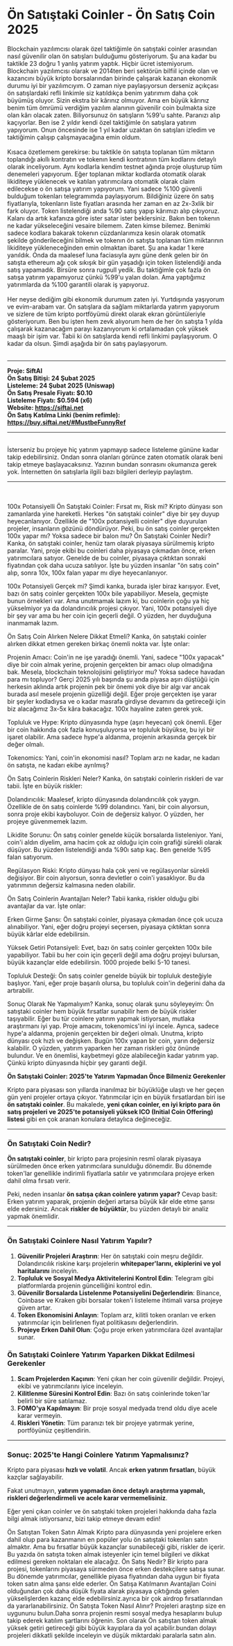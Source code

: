 <h1>Ön Satıştaki Coinler - Ön Satış Coin 2025</h1>
Blockchain yazılımcısı olarak özel taktiğimle ön satıştaki coinler arasından nasıl güvenilir olan ön satışları bulduğumu gösteriyorum. Şu ana kadar bu taktikle 23 doğru 1 yanlış yatırım yaptık. Hiçbir ücret istemiyorum. Blockchain yazılımcısı olarak ve 2014ten beri sektörün bilfiil içinde olan ve kazancını büyük kripto borsalarından birinde çalışarak kazanan ekonomik durumu iyi bir yazılımcıyım. O zaman niye paylaşıyorsun derseniz açıkçası ön satışlardaki refli linkimle siz katıldıkça benim yatırımım daha çok büyümüş oluyor. Sizin ekstra bir kârınız olmuyor. Ama en büyük kârınız benim tüm ömrümü verdiğim yazılım alanının güvenilir coin bulmakta size olan kârı olacak zaten. Biliyorsunuz ön satışların %99'u sahte. Paranızı alıp kaçıyorlar. Ben ise 2 yıldır kendi özel taktiğimle ön satışlara yatırım yapıyorum. Onun öncesinde ise 1 yıl kadar uzaktan ön satışları izledim ve taktiğimin çalışıp çalışmayacağına emin oldum. 
<br><br>
Kısaca özetlemem gerekirse: bu taktikle ön satışta toplanan tüm miktarın toplandığı akıllı kontratın ve tokenın kendi kontratının tüm kodlarını detaylı olarak inceliyorum. Aynı kodlarla kendim testnet ağında proje oluşturup tüm denemeleri yapıyorum. Eğer toplanan miktar kodlarda otomatik olarak likiditeye yüklenecek ve katılan yatırımcılara otomatik olarak claim edilecekse o ön satışa yatırım yapıyorum. Yani sadece %100 güvenli bulduğum tokenları telegramımda paylaşıyorum. Bildiğiniz üzere ön satış fiyatlarıyla, tokenların liste fiyatları arasında her zaman en az 2x-3xlik bir fark oluyor. Token listelendiği anda %90 satış yapıp kârımızı alıp çıkıyoruz. Kalanı da artık kafanıza göre ister satar ister beklersiniz. Bakın ben tokenın ne kadar yükseleceğini vesaire bilemem. Zaten kimse bilemez. Benimki sadece kodlara bakarak tokenın cüzdanlarımıza kesin olarak otomatik şekilde gönderileceğini bilmek ve tokenın ön satışta toplanan tüm miktarının likiditeye yükleneceğinden emin olmaktan ibaret. Şu ana kadar 1 kere yanıldık. Onda da maalesef luna faciasıyla aynı güne denk gelen bir ön satışta ethereum ağı çok sıkışık bir gün yaşadığı için token listelendiği anda satış yapamadık. Birsüre sonra rugpull yedik. Bu taktiğimle çok fazla ön satışa yatırım yapamıyoruz çünkü %99'u yalan dolan. Ama yaptığımız yatırımlarda da %100 garantili olarak iş yapıyoruz.
<br><br>
Her neyse dediğim gibi ekonomik durumum zaten iyi. Yurtdışında yaşıyorum ve evim-arabam var. Ön satışlara da sağlam miktarlarda yatırım yapıyorum ve sizlere de tüm kripto portföyümü direkt olarak ekran görüntüleriyle gösteriyorum. Ben bu işten hem zevk alıyorum hem de her ön satışta 1 yılda çalışarak kazanacağım parayı kazanıyorum ki ortalamadan çok yüksek maaşlı bir işim var. Tabii ki ön satışlarda kendi refli linkimi paylaşıyorum. O kadar da olsun. Şimdi aşağıda bir ön satış paylaşıyorum.
<br><br>

---

<b>
Proje: SiftAI<br>
Ön Satış Bitişi: 24 Şubat 2025<br>
Listeleme: 24 Şubat 2025 (Uniswap)<br>
Ön Satış Presale Fiyatı: $0.10<br>
Listeleme Fiyatı: $0.594 (x6)<br>
Website: <a target="_blank" href="https://siftai.net">https://siftai.net</a><br>
Ön Satış Katılma Linki (benim refimle): <a target="_blank" href="https://buy.siftai.net/#MustbeFunnyRef">https://buy.siftai.net/#MustbeFunnyRef</a>
</b>

---

<br>
İsterseniz bu projeye hiç yatırım yapmayıp sadece listeleme gününe kadar takip edebilirsiniz. Ondan sonra olanları görünce zaten otomatik olarak beni takip etmeye başlayacaksınız. Yazının bundan sonrasını okumanıza gerek yok. İnternetten ön satışlarla ilgili bazı bilgileri derleyip paylaştım.

---

<br><br>
100x Potansiyelli Ön Satıştaki Coinler: Fırsat mı, Risk mi?
Kripto dünyası son zamanlarda yine hareketli. Herkes "ön satıştaki coinler" diye bir şey duyup heyecanlanıyor. Özellikle de "100x potansiyelli coinler" diye duyurulan projeler, insanların gözünü döndürüyor. Peki, bu ön satış coinler gerçekten 100x yapar mı? Yoksa sadece bir balon mu? Ön Satıştaki Coinler Nedir? Kanka, ön satıştaki coinler, henüz tam olarak piyasaya sürülmemiş kripto paralar. Yani, proje ekibi bu coinleri daha piyasaya çıkmadan önce, erken yatırımcılara satıyor. Genelde de bu coinler, piyasaya çıktıktan sonraki fiyatından çok daha ucuza satılıyor. İşte bu yüzden insanlar "ön satış coin" alıp, sonra 10x, 100x falan yapar mı diye heyecanlanıyor.

100x Potansiyeli Gerçek mi? Şimdi kanka, burada işler biraz karışıyor. Evet, bazı ön satış coinler gerçekten 100x bile yapabiliyor. Mesela, geçmişte bunun örnekleri var. Ama unutmamak lazım ki, bu coinlerin çoğu ya hiç yükselmiyor ya da dolandırıcılık projesi çıkıyor. Yani, 100x potansiyeli diye bir şey var ama bu her coin için geçerli değil. O yüzden, her duyduğuna inanmamak lazım.

Ön Satış Coin Alırken Nelere Dikkat Etmeli? Kanka, ön satıştaki coinler alırken dikkat etmen gereken birkaç önemli nokta var. İşte onlar:

Projenin Amacı: Coin'in ne işe yaradığı önemli. Yani, sadece "100x yapacak" diye bir coin almak yerine, projenin gerçekten bir amacı olup olmadığına bak. Mesela, blockchain teknolojisini geliştiriyor mu? Yoksa sadece havadan para mı topluyor? Gerçi 2025 yılı başında şu anda piyasa aşırı düştüğü için herkesin aklında artık projenin pek bir önemi yok diye bir algı var ancak burada asıl mesele projenin güzelliği değil. Eğer proje gerçekten işe yarar bir şeyler kodladıysa ve o kadar masrafa girdiyse devamını da getireceği için biz alacağımız 3x-5x kâra bakacağız. 100x hayaline zaten gerek yok.

Topluluk ve Hype: Kripto dünyasında hype (aşırı heyecan) çok önemli. Eğer bir coin hakkında çok fazla konuşuluyorsa ve topluluk büyükse, bu iyi bir işaret olabilir. Ama sadece hype'a aldanma, projenin arkasında gerçek bir değer olmalı.

Tokenomics: Yani, coin'in ekonomisi nasıl? Toplam arzı ne kadar, ne kadarı ön satışta, ne kadarı ekibe ayrılmış?

Ön Satış Coinlerin Riskleri Neler?
Kanka, ön satıştaki coinlerin riskleri de var tabii. İşte en büyük riskler:

Dolandırıcılık: Maalesef, kripto dünyasında dolandırıcılık çok yaygın. Özellikle de ön satış coinlerde %99 dolandırıcı. Yani, bir coin alıyorsun, sonra proje ekibi kayboluyor. Coin de değersiz kalıyor. O yüzden, her projeye güvenmemek lazım.

Likidite Sorunu: Ön satış coinler genelde küçük borsalarda listeleniyor. Yani, coin'i aldın diyelim, ama hacim çok az olduğu için coin grafiği sürekli olarak düşüyor. Bu yüzden listelendiği anda %90ı satıp kaç. Ben genelde %95 falan satıyorum.

Regülasyon Riski: Kripto dünyası hala çok yeni ve regülasyonlar sürekli değişiyor. Bir coin alıyorsun, sonra devletler o coin'i yasaklıyor. Bu da yatırımının değersiz kalmasına neden olabilir.

Ön Satış Coinlerin Avantajları Neler?
Tabii kanka, riskler olduğu gibi avantajlar da var. İşte onlar:

Erken Girme Şansı: Ön satıştaki coinler, piyasaya çıkmadan önce çok ucuza alınabiliyor. Yani, eğer doğru projeyi seçersen, piyasaya çıktıktan sonra büyük kârlar elde edebilirsin.

Yüksek Getiri Potansiyeli: Evet, bazı ön satış coinler gerçekten 100x bile yapabiliyor. Tabii bu her coin için geçerli değil ama doğru projeyi bulursan, büyük kazançlar elde edebilirsin. 1000 projede belki 5-10 tanesi.

Topluluk Desteği: Ön satış coinler genelde büyük bir topluluk desteğiyle başlıyor. Yani, eğer proje başarılı olursa, bu topluluk coin'in değerini daha da artırabilir.

Sonuç Olarak Ne Yapmalıyım?
Kanka, sonuç olarak şunu söyleyeyim: Ön satıştaki coinler hem büyük fırsatlar sunabilir hem de büyük riskler taşıyabilir. Eğer bu tür coinlere yatırım yapmak istiyorsan, mutlaka araştırmanı iyi yap. Proje amacını, tokenomics'ini iyi incele. Ayrıca, sadece hype'a aldanma, projenin gerçekten bir değeri olmalı. Unutma, kripto dünyası çok hızlı ve değişken. Bugün 100x yapan bir coin, yarın değersiz kalabilir. O yüzden, yatırım yaparken her zaman riskleri göz önünde bulundur. Ve en önemlisi, kaybetmeyi göze alabileceğin kadar yatırım yap. Çünkü kripto dünyasında hiçbir şey garanti değil.



**Ön Satıştaki Coinler: 2025'te Yatırım Yapmadan Önce Bilmeniz Gerekenler**

Kripto para piyasası son yıllarda inanılmaz bir büyüklüğe ulaştı ve her geçen gün yeni projeler ortaya çıkıyor. Yatırımcılar için en büyük fırsatlardan biri ise **ön satıştaki coinler**. Bu makalede, **yeni çıkan coinler, en iyi kripto para ön satış projeleri ve 2025'te potansiyeli yüksek ICO (Initial Coin Offering) listesi** gibi en çok aranan konulara detaylıca değineceğiz.

---

### **Ön Satıştaki Coin Nedir?**

**Ön satıştaki coinler**, bir kripto para projesinin resmî olarak piyasaya sürülmeden önce erken yatırımcılara sunulduğu dönemdir. Bu dönemde token'lar genellikle indirimli fiyatlarla satılır ve yatırımcılara projeye erken dahil olma fırsatı verir.

Peki, neden insanlar **ön satışa çıkan coinlere yatırım yapar?** Cevap basit: Erken yatırım yaparak, projenin değeri artarsa büyük kâr elde etme şansı elde edersiniz. Ancak **riskler de büyüktür**, bu yüzden detaylı bir analiz yapmak önemlidir.

---

### **Ön Satıştaki Coinlere Nasıl Yatırım Yapılır?**

1. **Güvenilir Projeleri Araştırın**: Her ön satıştaki coin meşru değildir. Dolandırıcılık riskine karşı projelerin **whitepaper'larını, ekiplerini ve yol haritalarını** inceleyin.
2. **Topluluk ve Sosyal Medya Aktivitelerini Kontrol Edin**: Telegram gibi platformlarda projenin güncelliğini kontrol edin.
3. **Güvenilir Borsalarda Listelenme Potansiyelini Değerlendirin**: Binance, Coinbase ve Kraken gibi borsalar token'i listeleme ihtimali varsa projeye güven artar.
4. **Token Ekonomisini Anlayın**: Toplam arz, kilitli token oranları ve erken yatırımcılar için belirlenen fiyat politikasını değerlendirin.
5. **Projeye Erken Dahil Olun**: Çoğu proje erken yatırımcılara özel avantajlar sunar.

### **Ön Satıştaki Coinlere Yatırım Yaparken Dikkat Edilmesi Gerekenler**

1. **Scam Projelerden Kaçının**: Yeni çıkan her coin güvenilir değildir. Projeyi, ekibi ve yatırımcılarını iyice inceleyin.
2. **Kilitlenme Süresini Kontrol Edin**: Bazı ön satış coinlerinde token'lar belirli bir süre satılamaz.
3. **FOMO'ya Kapılmayın**: Bir proje sosyal medyada trend oldu diye acele karar vermeyin.
4. **Riskleri Yönetin**: Tüm paranızı tek bir projeye yatırmak yerine, portföyünüz çeşitlendirin.

---

### **Sonuç: 2025'te Hangi Coinlere Yatırım Yapmalısınız?**

Kripto para piyasası **hızlı ve volatil**. Ancak **erken yatırım fırsatları**, büyük kazçlar sağlayabilir. 

Fakat unutmayın, **yatırım yapmadan önce detaylı araştırma yapmalı, riskleri değerlendirmeli ve acele karar vermemelisiniz**.

Eğer yeni çıkan coinler ve ön satıştaki token projeleri hakkında daha fazla bilgi almak istiyorsanız, bizi takip etmeye devam edin!

Ön Satıştan Token Satın Almak
Kripto para dünyasında yeni projelere erken dahil olup para kazanmanın en popüler yolu ön satıştaki tokenları satın almaktır. Ama bu fırsatlar büyük kazançlar sunabileceği gibi, riskler de içerir. Bu yazıda ön satışta token almak isteyenler için temel bilgileri ve dikkat edilmesi gereken noktaları ele alacağız.
Ön Satış Nedir?
Bir kripto para projesi, tokenlarını piyasaya sürmeden önce erken destekçilere satışa sunar. Bu dönemde yatırımcılar, genellikle piyasa fiyatından daha uygun bir fiyata token satın alma şansı elde ederler.
Ön Satışa Katılmanın Avantajları
Coini olduğundan çok daha düşük fiyata alarak piyasaya çıktığında gelen yükselişlerden kazanç elde edebilirsiniz.ayrıca bir çok airdrop fırsatlarından da yararlanabilirsiniz.
Ön Satışta Token Nasıl Alınır?
Projeleri araştırıp size en uygununu bulun.Daha sonra projenin resmi sosyal medya hesaplarını bulup takip ederek katılım şartlarını öğrenin.
Son olarak
Ön satıştan token almak yüksek getiri getireceği gibi büyük kayıplara da yol açabilir.bundan dolayı projeleri dikkatli şekilde inceleyin ve düşük miktardaki paralarla satın alın.
